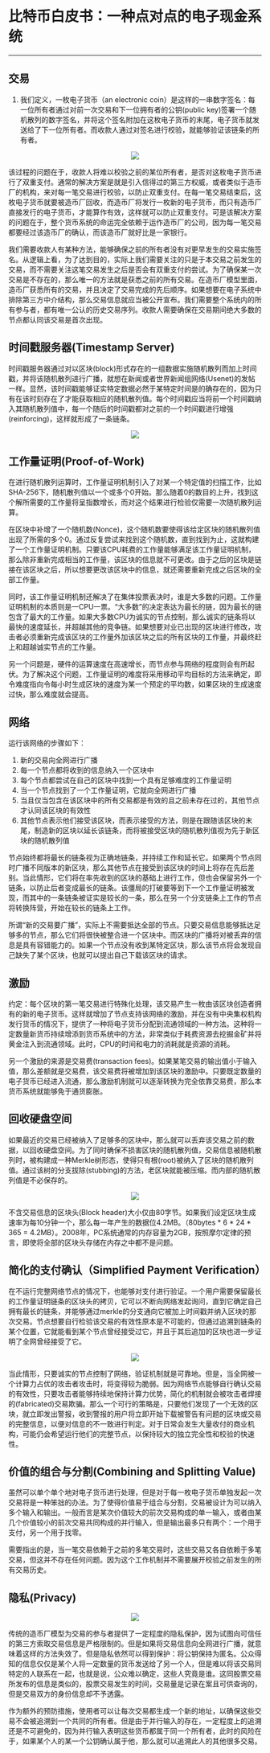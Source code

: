 ﻿# 比特币白皮书：一种点对点的电子现金系统

---
## 交易
1. 我们定义，一枚电子货币（an electronic coin）是这样的一串数字签名：每一位所有者通过对前一次交易和下一位拥有者的公钥(public key)签署一个随机散列的数字签名，并将这个签名附加在这枚电子货币的末尾，电子货币就发送给了下一位所有者。而收款人通过对签名进行校验，就能够验证该链条的所有者。

<div align = "center">
<img src="https://raw.githubusercontent.com/lengender/MarkdownPhotos/master/%E7%94%B5%E5%AD%90%E8%B4%A7%E5%B8%81%E7%AD%BE%E5%90%8D.png" />
    </div>
    
该过程的问题在于，收款人将难以校验之前的某位所有者，是否对这枚电子货币进行了双重支付。通常的解决方案是就是引入信得过的第三方权威，或者类似于造币厂的机构，来对每一笔交易进行校验，以防止双重支付。在每一笔交易结束后，这枚电子货币就要被造币厂回收，而造币厂将发行一枚新的电子货币，而只有造币厂直接发行的电子货币，才能算作有效，这样就可以防止双重支付。可是该解决方案的问题在于，整个货币系统的命运完全依赖于运作造币厂的公司，因为每一笔交易都要经过该造币厂的确认，而该造币厂就好比是一家银行。

我们需要收款人有某种方法，能够确保之前的所有者没有对更早发生的交易实施签名。从逻辑上看，为了达到目的，实际上我们需要关注的只是于本交易之前发生的交易，而不需要关注这笔交易发生之后是否会有双重支付的尝试。为了确保某一次交易是不存在的，那么唯一的方法就是获悉之前的所有交易。在造币厂模型里面，造币厂获悉所有的交易，并且决定了交易完成的先后顺序。如果想要在电子系统中排除第三方中介结构，那么交易信息就应当被公开宣布。我们需要整个系统内的所有参与者，都有唯一公认的历史交易序列。收款人需要确保在交易期间绝大多数的节点都认同该交易是首次出现。


## 时间戳服务器(Timestamp Server)
时间戳服务器通过对以区块(block)形式存在的一组数据实施随机散列而加上时间戳，并将该随机散列进行广播，就想在新闻或者世界新闻组网络(Usenet)的发帖一样。显然，该时间戳能够证实特定数据必然于某特定时间是的确存在的，因为只有在该时刻存在了才能获取相应的随机散列值。每个时间戳应当将前一个时间戳纳入其随机散列值中，每一个随后的时间戳都对之前的一个时间戳进行增强(reinforcing)，这样就形成了一条链条。

<div align = "center">
<img src="https://raw.githubusercontent.com/lengender/MarkdownPhotos/master/%E6%97%B6%E9%97%B4%E6%88%B3%E6%9C%8D%E5%8A%A1%E5%99%A8.png" />
    </div>


## 工作量证明(Proof-of-Work)
在进行随机散列运算时，工作量证明机制引入了对某一个特定值的扫描工作，比如SHA-256下，随机散列值以一个或多个0开始。那么随着0的数目的上升，找到这个解所需要的工作量将呈指数增长，而对这个结果进行检验仅需要一次随机散列运算。

在区块中补增了一个随机数(Nonce)，这个随机数要使得该给定区块的随机散列值出现了所需的多个0。通过反复尝试来找到这个随机数，直到找到为止，这就构建了一个工作量证明机制。只要该CPU耗费的工作量能够满足该工作量证明机制，那么除非重新完成相当的工作量，该区块的信息就不可更改。由于之后的区块是链接在该区块之后，所以想要更改该区块中的信息，就还需要重新完成之后区块的全部工作量。

同时，该工作量证明机制还解决了在集体投票表决时，谁是大多数的问题。工作量证明机制的本质则是一CPU一票。“大多数”的决定表达为最长的链，因为最长的链包含了最大的工作量。如果大多数CPU为诚实的节点控制，那么诚实的链条将以最快的速度延长，并超越其他的竞争链。如果想要对业已出现的区块进行修改，攻击者必须重新完成该区块的工作量外加该区块之后的所有区块的工作量，并最终赶上和超越诚实节点的工作量。

另一个问题是，硬件的运算速度在高速增长，而节点参与网络的程度则会有所起伏。为了解决这个问题，工作量证明的难度将采用移动平均目标的方法来确定，即令难度指向令每小时生成区块的速度为某一个预定的平均数，如果区块的生成速度过快，那么难度就会提高。

## 网络
运行该网络的步骤如下：
1. 新的交易向全网进行广播
2. 每一个节点都将收到的信息纳入一个区块中
3. 每个节点都尝试在自己的区块中找到一个具有足够难度的工作量证明
4. 当一个节点找到了一个工作量证明，它就向全网进行广播
5. 当且仅当包含在该区块中的所有交易都是有效的且之前未存在过的，其他节点才认同该区块的有效性
6. 其他节点表示他们接受该区块，而表示接受的方法，则是在跟随该区块的末尾，制造新的区块以延长该链条，而将被接受区块的随机散列值视为先于新区块的随机散列值

节点始终都将最长的链条视为正确地链条，并持续工作和延长它。如果两个节点同时广播不同版本的新区块，那么其他节点在接受到该区块的时间上将存在先后差别。当此情形，它们将在率先收到的区块的基础上进行工作，但也会保留另外一个链条，以防止后者变成最长的链条。该僵局的打破要等到下一个工作量证明被发现，而其中的一条链条被证实是较长的一条，那么在另一个分支链条上工作的节点将转换阵营，开始在较长的链条上工作。

所谓“新的交易要广播”，实际上不需要抵达全部的节点。只要交易信息能够抵达足够多的节点，那么它们将很快被整合进一个区块中。而区块的广播将对被丢弃的信息是具有容错能力的。如果一个节点没有收到某特定区块，那么该节点将会发现自己缺失了某个区块，也就可以提出自己下载该区块的请求。

## 激励
约定：每个区块的第一笔交易进行特殊化处理，该交易产生一枚由该区块创造者拥有的新的电子货币。这样就增加了节点支持该网络的激励，并在没有中央集权机构发行货币的情况下，提供了一种将电子货币分配到流通领域的一种方法。这种将一定数量新货币持续增添到货币系统中的方法，非常类似于耗费资源去挖掘金矿并将黄金注入到流通领域。此时，CPU的时间和电力的消耗就是资源的消耗。

另一个激励的来源是交易费(transaction fees)。如果某笔交易的输出值小于输入值，那么差额就是交易费，该交易费将被增加到该区块的激励中。只要既定数量的电子货币已经进入流通，那么激励机制就可以逐渐转换为完全依靠交易费，那么本货币系统就能够免于通货膨胀。


## 回收硬盘空间
如果最近的交易已经被纳入了足够多的区块中，那么就可以丢弃该交易之前的数据，以回收硬盘空间。为了同时确保不损害区块的随机散列值，交易信息被随机散列时，被构建成一种Merkle树形态，使得只有根(root)被纳入了区块的随机散列值。通过该树的分支拔除(stubbing)的方法，老区块就能被压缩。而内部的随机散列值是不必保存的。

<div align = "center">
<img src="https://raw.githubusercontent.com/lengender/MarkdownPhotos/master/MerkleTree.png"/>
    </div>

不含交易信息的区块头(Block header)大小仅由80字节。如果我们设定区块生成速率为每10分钟一个，那么每一年产生的数据位4.2MB。（80bytes * 6 * 24 * 365 = 4.2MB）。2008年，PC系统通常的内存容量为2GB，按照摩尔定律的预言，即使将全部的区块头存储在内存之中都不是问题。


## 简化的支付确认（Simplified Payment Verification）
在不运行完整网络节点的情况下，也能够对支付进行验证。一个用户需要保留最长的工作量证明链条的区块头的拷贝，它可以不断向网络发起询问，直到它确定自己拥有最长的链条，并能够通过merkle的分支通向它被加上时间戳并纳入区块的那次交易。节点想要自行检验该交易的有效性原本是不可能的，但通过追溯到链条的某个位置，它就能看到某个节点曾经接受过它，并且于其后追加的区块也进一步证明了全网曾经接受了它。

<div align = "center">
<img src="https://raw.githubusercontent.com/lengender/MarkdownPhotos/master/%E6%94%AF%E4%BB%98%E7%A1%AE%E8%AE%A4.png"/>
    </div>
    
当此情形，只要诚实的节点控制了网络，验证机制就是可靠地。但是，当全网被一个计算力占优的攻击者攻击时，将变得较为脆弱。因为网络节点能够自行确认交易的有效性，只要攻击者能够持续地保持计算力优势，简化的机制就会被攻击者焊接的(fabricated)交易欺骗。那么一个可行的策略是，只要他们发现了一个无效的区块，就立即发出警报，收到警报的用户将立即开始下载被警告有问题的区块或交易的完整信息，以便对信息的不一致进行判定。对于日常会发生大量收付的商业机构，可能仍会希望运行他们的完整节点，以保持较大的独立完全性和校验的快速性。

## 价值的组合与分割(Combining and Splitting Value)
虽然可以单个单个地对电子货币进行处理，但是对于每一枚电子货币单独发起一次交易将是一种笨拙的办法。为了使得价值易于组合与分割，交易被设计为可以纳入多个输入和输出。一般而言是某次价值较大的前次交易构成的单一输入，或者由某几个价值较小的前次交易共同构成的并行输入，但是输出最多只有两个：一个用于支付，另一个用于找零。

需要指出的是，当一笔交易依赖于之前的多笔交易时，这些交易又各自依赖于多笔交易，但这并不存在任何问题。因为这个工作机制并不需要展开校验之前发生的所有交易历史。

## 隐私(Privacy)

<div align = "center">
<img src="https://raw.githubusercontent.com/lengender/MarkdownPhotos/master/%E9%9A%90%E7%A7%81%E6%A8%A1%E5%9E%8B.png"/>
    </div>

传统的造币厂模型为交易的参与者提供了一定程度的隐私保护，因为试图向可信任的第三方索取交易信息是严格限制的。但是如果将交易信息向全网进行广播，就意味着这样的方法失效了。但是隐私依然可以得到保护：将公钥保持为匿名。公众得知的信息仅仅是某个人将一定数量的货币发送给了另一个人，但是难以将该交易同特定的人联系在一起，也就是说，公众难以确定，这些人究竟是谁。这同股票交易所发布的信息是类似的，股票交易发生的时间，交易量是记录在案且可供查询的，但是交易双方的身份信息却不予透露。

作为额外的预防措施，使用者可以让每次交易都生成一个新的地址，以确保这些交易不会被追溯到一个共同的所有者。但是由于并行输入的存在，一定程度上的追溯还是不可避免的，因为并行输入表明这些货币都属于同一个所有者，此时的风险在于，如果某个人的某一个公钥确认属于他，那么就可以追溯此人的其他很多交易。


































